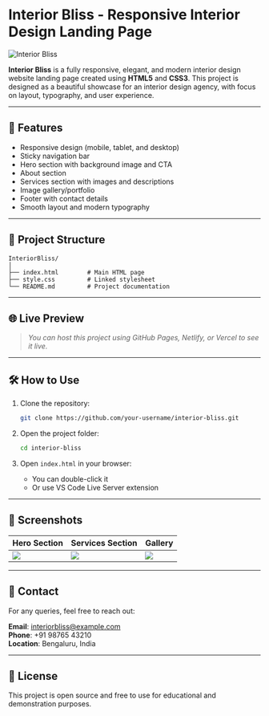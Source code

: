 # Interior Bliss - Responsive Interior Design Landing Page

![Interior Bliss](https://images.unsplash.com/photo-1600585152915-d208bec867a1?auto=format&fit=crop&w=1470&q=80)

**Interior Bliss** is a fully responsive, elegant, and modern interior design website landing page created using **HTML5** and **CSS3**. This project is designed as a beautiful showcase for an interior design agency, with focus on layout, typography, and user experience.

---

## 🚀 Features

- Responsive design (mobile, tablet, and desktop)
- Sticky navigation bar
- Hero section with background image and CTA
- About section
- Services section with images and descriptions
- Image gallery/portfolio
- Footer with contact details
- Smooth layout and modern typography

---

## 📁 Project Structure

```
InteriorBliss/
│
├── index.html        # Main HTML page
├── style.css         # Linked stylesheet
└── README.md         # Project documentation
```

---

## 🌐 Live Preview

> _You can host this project using GitHub Pages, Netlify, or Vercel to see it live._

---

## 🛠️ How to Use

1. Clone the repository:

   ```bash
   git clone https://github.com/your-username/interior-bliss.git
   ```

2. Open the project folder:

   ```bash
   cd interior-bliss
   ```

3. Open `index.html` in your browser:

   - You can double-click it
   - Or use VS Code Live Server extension

---

## 📸 Screenshots

| Hero Section | Services Section | Gallery |
|--------------|------------------|---------|
| ![](https://images.unsplash.com/photo-1600585152915-d208bec867a1?auto=format&fit=crop&w=600&q=60) | ![](https://images.woodenstreet.de/image/data/juhi/blog%20images/06-april-2022/interior-design-ideas-of-2022-banner-2.jpg) | ![](https://png.pngtree.com/template/20220330/ourmid/pngtree-effect-drawing-of-interior-decoration-of-modern-living-room-image_884474.jpg) |

---

## 📧 Contact

For any queries, feel free to reach out:

**Email**: interiorbliss@example.com  
**Phone**: +91 98765 43210  
**Location**: Bengaluru, India

---

## 📜 License

This project is open source and free to use for educational and demonstration purposes.